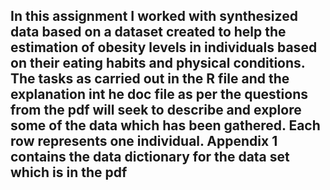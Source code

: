 ## In this assignment I worked with synthesized data based on a dataset created to help the estimation of obesity levels in individuals based on their eating habits and physical conditions. The tasks as carried out in the R file and the explanation int he doc file as per the questions from the pdf will seek to describe and explore some of the data which has been gathered. Each row represents one individual. Appendix 1 contains the data dictionary for the data set which is in the pdf
